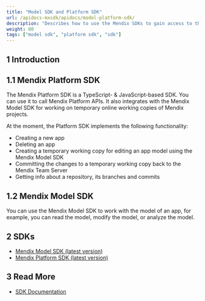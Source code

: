 ```yaml
---
title: "Model SDK and Platform SDK"
url: /apidocs-mxsdk/apidocs/model-platform-sdk/
description: "Describes how to use the Mendix SDKs to gain access to the inner-workings of a Mendix app."
weight: 80
tags: ["model sdk", "platform sdk", "sdk"]
---
```


## 1 Introduction

## 1.1 Mendix Platform SDK

The Mendix Platform SDK is a TypeScript- & JavaScript-based SDK. You can use it to call Mendix Platform APIs. It also integrates with the Mendix Model SDK for working on temporary online working copies of Mendix projects.

At the moment, the Platform SDK implements the following functionality:

* Creating a new app
* Deleting an app
* Creating a temporary working copy for editing an app model using the Mendix Model SDK
* Committing the changes to a temporary working copy back to the Mendix Team Server
* Getting info about a repository, its branches and commits

## 1.2 Mendix Model SDK

You can use the Mendix Model SDK to work with the model of an app, for example, you can read the model, modify the model, or analyze the model.

## 2 SDKs

* [Mendix Model SDK (latest version)](https://apidocs.rnd.mendix.com/modelsdk/latest/index.html)
* [Mendix Platform SDK (latest version)](https://apidocs.rnd.mendix.com/platformsdk/latest/index.html)

## 3 Read More

* [SDK Documentation](/apidocs-mxsdk/mxsdk/)
